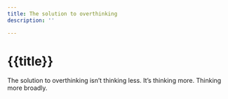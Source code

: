 ```yaml
---
title: The solution to overthinking
description: ''

---
```

# {{title}}

The solution to overthinking isn’t thinking less. It’s thinking more. Thinking more broadly.